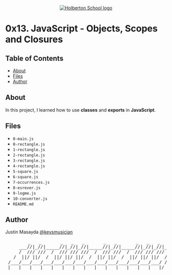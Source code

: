<p align="center">
  <a href=#>
    <img src="https://intranet.hbtn.io/assets/holberton-logo-full-black-157ccfa3d2134776c1e3f78c0fe682968e8848b64fcacc6187976044f75f35a8.png" alt="Holberton School logo">
  </a>
</p>

# 0x13. JavaScript - Objects, Scopes and Closures

## Table of Contents
* [About](#about)
* [Files](#files)
* [Author](#author)

## About
In this project, I learned how to use **classes** and **exports** in **JavaScript**.

## Files
* `0-main.js`
* `0-rectangle.js`
* `1-rectangle.js`
* `2-rectangle.js`
* `3-rectangle.js`
* `4-rectangle.js`
* `5-square.js`
* `6-square.js`
* `7-occurrences.js`
* `8-esrever.js`
* `9-logme.js`
* `10-converter.js`
* `README.md`

## Author
Justin Masayda [@keysmusician](https://github.com/keysmusician)
<pre align="center">
      _   _       _   _   _       _   _       _   _   _
     ___//|_//|_____//|_//|_//|_____//|_//|_____//|_//|_//|___
     /  /// ///  /  /// /// ///  /  /// ///  /  /// /// ///  / |
   /  ||/ ||/  /  ||/ ||/ ||/  /  ||/ ||/  /  ||/ ||/ ||/  / /
 /___/___/___/___/___/___/___/___/___/___/___/___/___/___/ /
|___|___|___|___|___|___|___|___|___|___|___|___|___|___|/
</pre>
<p><span style="font-family: 'Lucida Console'; line-height: 14px; font-size: 14px; display: inline-block;">&nbsp;</span></p>

